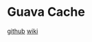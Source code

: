 # Guava Cache

[github](https://github.com/google/guava )
[wiki](https://github.com/google/guava/wiki/CachesExplained )